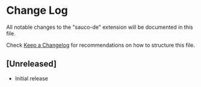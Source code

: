 # Change Log

All notable changes to the "sauco-de" extension will be documented in this file.

Check [Keep a Changelog](http://keepachangelog.com/) for recommendations on how to structure this file.

## [Unreleased]

- Initial release